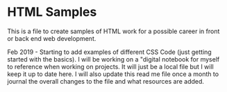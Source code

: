 # HTML Samples
This is a file to create samples of HTML work for a possible career in front or back end web development.

Feb 2019 - Starting to add examples of different CSS Code (just getting started with the basics). I will be working on a "digital notebook for myself to reference when working on projects. It will just be a local file but I will keep it up to date here. I will also update this read me file once a month to journal the overall changes to the file and what resources are added.
